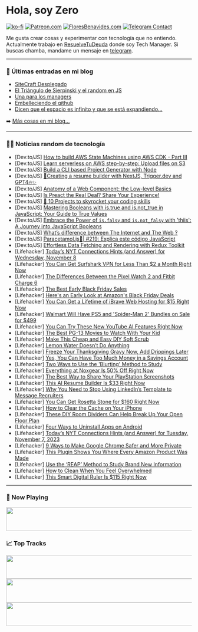 # Hola, soy Zero

[![ko-fi](https://ko-fi.com/img/githubbutton_sm.svg)](https://ko-fi.com/J3J4N0LUK)
[![Patreon.com](https://img.shields.io/endpoint.svg?url=https%3A%2F%2Fshieldsio-patreon.vercel.app%2Fapi%3Fusername%3Dzerodragon%26type%3Dpatrons&style=for-the-badge)](https://patreon.com/zerodragon)
[![FloresBenavides.com](https://img.shields.io/website?down_message=oops&label=MiBlog&style=for-the-badge&up_message=online&url=https%3A%2F%2Ffloresbenavides.com)](https://floresbenavides.com)
[![Telegram Contact](https://img.shields.io/badge/escr%C3%ADbeme-ZeroDragon-%2326A5E4?style=for-the-badge&logo=telegram)](https://t.me/zerodragon)

Me gusta crear cosas y experimentar con tecnología que no entiendo.
Actualmente trabajo en [ResuelveTuDeuda](http://github.com/resuelve) donde soy Tech Manager.
Si buscas chamba, mandame un mensaje en [telegram](https://t.me/zerodragon).

---

### 📕 Últimas entradas en mi blog
<!-- BLOG-POST-LIST:START -->
- [SiteCraft Desplegado](https://floresbenavides.com/sitecraft-desplegado/)
- [El Triángulo de Sierpinski y el random en JS](https://floresbenavides.com/el-triangulo-de-sierpinski-y-el-random-en-js/)
- [Una para los managers](https://floresbenavides.com/una-para-los-managers/)
- [Embelleciendo el github](https://floresbenavides.com/embelleciendo-el-github/)
- [Dicen que el espacio es infinito y que se está expandiendo…](https://floresbenavides.com/dicen-que-el-espacio-es-infinito-y-que-se-esta-expandiendo/)
<!-- BLOG-POST-LIST:END -->

➡️ [Más cosas en mi blog...](https://floresbenavides.com)

---

### 👨‍💻 Noticias random de tecnología
<!-- TECH-POSTS:START -->
- [Dev.to/JS] [How to build AWS State Machines using AWS CDK - Part III](https://dev.to/aws-builders/how-to-build-aws-state-machines-using-aws-cdk-part-iii-4ok9)
- [Dev.to/JS] [Learn serverless on AWS step-by-step: Upload files on S3](https://dev.to/pchol22/learn-serverless-on-aws-step-by-step-upload-files-on-s3-50d4)
- [Dev.to/JS] [Build a CLI based Project Generator with Node](https://dev.to/ghostaram/build-a-cli-based-project-generator-with-node-56ld)
- [Dev.to/JS] [🚀Creating a resume builder with NextJS, Trigger.dev and GPT4🔥✨](https://dev.to/triggerdotdev/creating-a-resume-builder-with-nextjs-triggerdev-and-gpt4-4gmf)
- [Dev.to/JS] [Anatomy of a Web Component: the Low-level Basics](https://dev.to/andyjessop/anatomy-of-a-web-component-the-low-level-basics-3gpp)
- [Dev.to/JS] [Is Preact the Real Deal? Share Your Experience!](https://dev.to/opensourcee/is-preact-the-real-deal-share-your-experience-3fb)
- [Dev.to/JS] [🚀 10 Projects to skyrocket your coding skills](https://dev.to/bigsondev/10-projects-to-skyrocket-your-coding-skills-19hl)
- [Dev.to/JS] [Mastering Booleans with is.true and is.not_true in JavaScript: Your Guide to True Values](https://dev.to/karbashevskyi/mastering-booleans-with-istrue-and-isnottrue-in-javascript-your-guide-to-true-values-55gf)
- [Dev.to/JS] [Embrace the Power of `is.falsy` and `is.not_falsy` with &#39;thiis&#39;: A Journey into JavaScript Booleans](https://dev.to/karbashevskyi/embrace-the-power-of-isfalsy-and-isnotfalsy-with-thiis-a-journey-into-javascript-booleans-1i9c)
- [Dev.to/JS] [What’s difference between The Internet and The Web ?](https://dev.to/6736shafi/whats-difference-between-the-internet-and-the-web--3fgk)
- [Dev.to/JS] [Paracetamol.js💊| #219: Explica este código JavaScript](https://dev.to/duxtech/paracetamoljs-219-explica-este-codigo-javascript-42of)
- [Dev.to/JS] [Effortless Data Fetching and Rendering with Redux Toolkit](https://dev.to/eneaslari/effortless-data-fetching-and-rendering-with-redux-toolkit-3fec)
- [Lifehacker] [Today’s NYT Connections Hints &lpar;and Answer&rpar; for Wednesday, November 8](https://lifehacker.com/nyt-connections-answer-today-november-8-2023-1850998488)
- [Lifehacker] [You Can Get Surfshark VPN for Less Than $2 a Month Right Now](https://lifehacker.com/you-can-get-surfshark-vpn-for-less-than-2-a-month-righ-1850991206)
- [Lifehacker] [The Differences Between the Pixel Watch 2 and Fitbit Charge 6](https://lifehacker.com/the-differences-between-the-pixel-watch-2-and-fitbit-ch-1850999470)
- [Lifehacker] [The Best Early Black Friday Sales](https://lifehacker.com/what-to-expect-this-black-friday-1850941407)
- [Lifehacker] [Here&#39;s an Early Look at Amazon&#39;s Black Friday Deals](https://lifehacker.com/heres-an-early-look-at-amazons-black-friday-deals-1851000539)
- [Lifehacker] [You Can Get a Lifetime of iBrave Web Hosting for $15 Right Now](https://lifehacker.com/you-can-get-a-lifetime-of-ibrave-web-hosting-for-15-ri-1850991050)
- [Lifehacker] [Walmart Will Have PS5 and &#39;Spider-Man 2&#39; Bundles on Sale for $499](https://lifehacker.com/walmart-will-have-ps5-and-spider-man-2-bundles-on-sale-1851000160)
- [Lifehacker] [You Can Try These New YouTube AI Features Right Now](https://lifehacker.com/you-can-try-these-new-youtube-ai-features-right-now-1851000046)
- [Lifehacker] [The Best PG-13 Movies to Watch With Your Kid](https://lifehacker.com/the-best-pg-13-movies-to-watch-with-your-kid-1850999306)
- [Lifehacker] [Make This Cheap and Easy DIY Soft Scrub](https://lifehacker.com/homemade-soft-scrub-recipe-1850999667)
- [Lifehacker] [Lemon Water Doesn’t Do Anything](https://lifehacker.com/lemon-water-doesn-t-do-anything-1822932908)
- [Lifehacker] [Freeze Your Thanksgiving Gravy Now, Add Drippings Later](https://lifehacker.com/freeze-your-thanksgiving-gravy-now-add-drippings-later-1850999490)
- [Lifehacker] [Yes, You Can Have Too Much Money in a Savings Account](https://lifehacker.com/yes-you-can-have-too-much-money-in-a-savings-account-1850999287)
- [Lifehacker] [Two Ways to Use the &#39;Blurting&#39; Method to Study](https://lifehacker.com/two-ways-to-use-the-blurting-method-to-study-1850999140)
- [Lifehacker] [Everything at Noxgear Is 50% Off Right Now](https://lifehacker.com/everything-at-noxgear-is-50-off-right-now-1850998913)
- [Lifehacker] [The Best Way to Share Your PlayStation Screenshots](https://lifehacker.com/the-best-way-to-share-your-playstation-screenshots-1850998668)
- [Lifehacker] [This AI Resume Builder Is $33 Right Now](https://lifehacker.com/this-ai-resume-builder-is-33-right-now-1850991002)
- [Lifehacker] [Why You Need to Stop Using LinkedIn’s Template to Message Recruiters](https://lifehacker.com/why-you-need-to-stop-using-linkedin-s-template-to-messa-1850993125)
- [Lifehacker] [You Can Get Rosetta Stone for $160 Right Now](https://lifehacker.com/you-can-get-rosetta-stone-for-160-right-now-1850991143)
- [Lifehacker] [How to Clear the Cache on Your iPhone](https://lifehacker.com/how-to-clear-the-cache-on-your-iphone-1850998050)
- [Lifehacker] [These DIY Room Dividers Can Help Break Up Your Open Floor Plan](https://lifehacker.com/these-diy-room-dividers-can-help-break-up-your-open-flo-1850997451)
- [Lifehacker] [Four Ways to Uninstall Apps on Android](https://lifehacker.com/how-to-uninstall-apps-on-android-1850996319)
- [Lifehacker] [Today’s NYT Connections Hints &lpar;and Answer&rpar; for Tuesday, November 7, 2023](https://lifehacker.com/nyt-connections-answer-today-november-7-2023-1850994832)
- [Lifehacker] [9 Ways to Make Google Chrome Safer and More Private](https://lifehacker.com/change-these-default-chrome-privacy-settings-1848561036)
- [Lifehacker] [This Plugin Shows You Where Every Amazon Product Was Made](https://lifehacker.com/this-plugin-shows-you-where-every-amazon-product-was-ma-1850995122)
- [Lifehacker] [Use the ‘REAP’ Method to Study Brand New Information](https://lifehacker.com/use-the-reap-method-for-studying-new-information-1850995271)
- [Lifehacker] [How to Clean When You Feel Overwhelmed](https://lifehacker.com/7-of-the-best-cleaning-methods-when-you-feel-overwhelme-1850029414)
- [Lifehacker] [This Smart Digital Ruler Is $115 Right Now](https://lifehacker.com/this-smart-digital-ruler-is-115-right-now-1850986817)<!-- TECH-POSTS:END -->

---

### 🎵 Now Playing
<a href="https://spotify-now-playing-dun.vercel.app/now-playing?open"><img src="https://spotify-now-playing-dun.vercel.app/now-playing" width="540" height="64"></a>

### 📈 Top Tracks
<a href="https://spotify-now-playing-dun.vercel.app/top-tracks?i=1&open"><img src="https://spotify-now-playing-dun.vercel.app/top-tracks?i=1" width="540" height="64"></a>
<a href="https://spotify-now-playing-dun.vercel.app/top-tracks?i=2&open"><img src="https://spotify-now-playing-dun.vercel.app/top-tracks?i=2" width="540" height="64"></a>
<a href="https://spotify-now-playing-dun.vercel.app/top-tracks?i=3&open"><img src="https://spotify-now-playing-dun.vercel.app/top-tracks?i=3" width="540" height="64"></a>
